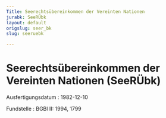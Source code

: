 ```yaml
---
Title: Seerechtsübereinkommen der Vereinten Nationen
jurabk: SeeRÜbk
layout: default
origslug: seer_bk
slug: seeruebk

---
```


# Seerechtsübereinkommen der Vereinten Nationen (SeeRÜbk)

Ausfertigungsdatum
:   1982-12-10

Fundstelle
:   BGBl II: 1994, 1799

